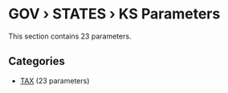 # GOV › STATES › KS Parameters

This section contains 23 parameters.

## Categories

- [TAX](tax/index.md) (23 parameters)
